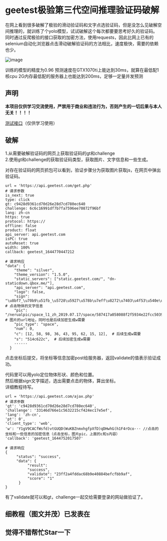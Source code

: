 # geetest极验第三代空间推理验证码破解
在网上看到很多破解了极验的滑动验证码和文字点选验证码，但是没怎么见破解空间推理的，就训练了个yolo模型，试试破解这个每次都要要思考好久的验证码。
同时通过反爬极验的接口获取的加密方法，使用requests，因此比网上已有的selenium自动化浏览器点击滑动破解验证码的方法相比，速度极快，需要的依赖也少。   
     
![image](https://github.com/cycyup/crack_geetest/blob/main/images/test1.jpg)     
       
训练的模型的精度为0.96 预测速度在GTX1070ti上能达到30ms，就算在最低配1核cpu 2G内存最低配的服务器上也能达到200ms，足够一定量并发预测   

## **声明**
**本项目仅供学习交流使用，严禁用于商业和违法行为，否则产生的一切后果与本人无关！！！！**

[测试接口](http://www.cnblogs.com/sxdcgaq8080/p/7894828.html)（仅供学习使用）

## **破解**     
1.从需要破解验证码的网页上获取验证码的gt和challenge    
2.使用gt和challenge的获取验证码类型，获取图片、文字信息和一些生成。   
    
对存在验证码的网页抓包可以看到，验证步骤分为获取图片获取js，在网页中弹出验证码。
```
url = 'https://api.geetest.com/get.php'
# 请求参数
is_next: true
type: click
gt: c9428d9361cd70d26e28d7cd780ec640
challenge: 6c6c16991df7b7fa7596ee70872f96bf
lang: zh-cn
https: true
protocol: https://
offline: false
product: float
api_server: api.geetest.com
isPC: true
autoReset: true
width: 100%
callback: geetest_1644770447212

# 请求响应
"data": {
    "theme": "silver",
    "theme_version": "1.5.0",
    "static_servers": ["static.geetest.com/", "dn-staticdown.qbox.me/"],
    "api_server": "api.geetest.com",
    "logo": false,
    "sign": "\u8bf7_\u70b9\u51fb_\u5728\u5927\u578b\u7eff\u8272\u7403\u4f53\u540e\u9762\u7684\u7ea2\u8272\u7269\u4f53\u3002", # 点击物体的文字信息
    "pic": "/nerualpic/space_l1_zh_2019.07.17/space/587417a058088f2f5934e22fcc503980.jpg",  # 图片的url地址，同时也是后续加密生成w需要
    "pic_type": "space",
    "num": 0,
    "c": [12, 58, 98, 36, 43, 95, 62, 15, 12],  # 后续生成w需要
    "s": "514c622c",  # 后续加密生成w需要
    ······
  }
```
点击坐标后提交，将坐标等信息加密post给服务器，返回validate的值表示验证成功。    
    
代码里可以用yolo定位物体形状、颜色和位置。     
然后根据sign文字描述，选出需要点击的物体，算出坐标。   
详细教程待写。   

```
url = 'https://api.geetest.com/ajax.php'
# 请求参数
'gt': 'c9428d9361cd70d26e28d7cd780ec640',
'challenge': '33146d766e1c5632215cf424ec17e5ef',
'lang': 'zh-cn',
'pt': 0',
'client_type': 'web',
'w': 'Y1gV9CACfWsfd)vtGUQD(WuKBZnmxhgfpXfD)qDHwhG(h1F4rOco··· //点击的坐标和一些信息的加密信息（点击坐标，图片pic，上面的c和s内容）
'callback': 'geetest_1644752017507'

# 请求响应
{
     "status": "success", 
     "data": {
          "result": 
          "success", 
          "validate": "23ff2a4fddac68b9e40884befcfbb9af", 
          "score": "1"
      }
}
```
有了validate就可以和gt，challenge一起交给需要登录的网站做验证了。    


## 细教程（图文并茂）已发表在

## 觉得不错帮忙Star一下
